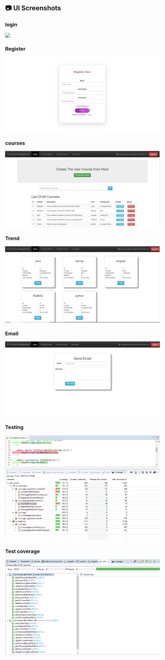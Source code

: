 ## :camera: UI Screenshots

### login
![](https://github.com/sangramdesai123/Course-Management/tree/master/screenshots/login.png)

### Register
![](../screenshots/register.png)

### courses
![](../screenshots/listcourses.png)

### Trend
![](../screenshots/trend.png)

### Email
![](../screenshots/email.png)

### Testing
![](../screenshots/testcoverage.png)

### Test coverage
![](../screenshots/testing.png)
